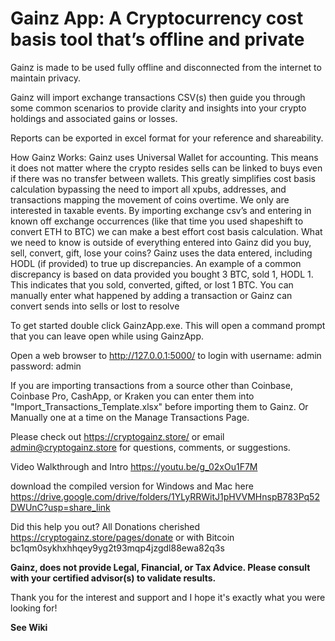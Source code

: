 # Gainz App: A Cryptocurrency cost basis tool that’s offline and private

Gainz is made to be used fully offline and disconnected from the internet to maintain privacy.

Gainz will import exchange transactions CSV(s) then guide you through some common scenarios to provide clarity and insights into your crypto holdings and associated gains or losses.

Reports can be exported in excel format for your reference and shareability.

How Gainz Works:
Gainz uses Universal Wallet for accounting. This means it does not matter where the crypto resides sells can be linked to buys even if there was no transfer between wallets. This greatly simplifies cost basis calculation bypassing the need to import all xpubs, addresses, and transactions mapping the movement of coins overtime. We only are interested in taxable events. By importing exchange csv’s and entering in known off exchange occurrences (like that time you used shapeshift to convert ETH to BTC) we can make a best effort cost basis calculation. What we need to know is outside of everything entered into Gainz did you buy, sell, convert, gift, lose your coins? Gainz uses the data entered, including HODL (if provided) to true up discrepancies. An example of a common discrepancy is based on data provided you bought 3 BTC, sold 1, HODL 1. This indicates that you sold, converted, gifted, or lost 1 BTC. You can manually enter what happened by adding a transaction or Gainz can convert sends into sells or lost to resolve


To get started double click GainzApp.exe. This will open a command prompt that you can leave open while using GainzApp. 

Open a web browser to http://127.0.0.1:5000/ to login with username: admin password: admin

If you are importing transactions from a source other than Coinbase, Coinbase Pro, CashApp, or Kraken you can enter them into "Import_Transactions_Template.xlsx" before importing them to Gainz. 
Or 
Manually one at a time on the Manage Transactions Page. 

Please check out https://cryptogainz.store/ or email admin@cryptogainz.store for questions, comments, or suggestions.

Video Walkthrough and Intro https://youtu.be/g_02xOu1F7M

download the compiled version for Windows and Mac here https://drive.google.com/drive/folders/1YLyRRWitJ1pHVVMHnspB783Pq52DWUnC?usp=share_link

Did this help you out? All Donations cherished https://cryptogainz.store/pages/donate or with Bitcoin bc1qm0sykhxhhqey9yg2t93mqp4jzgdl88ewa82q3s

**Gainz, does not provide Legal, Financial, or Tax Advice. Please consult with your certified advisor(s) to validate results.**

Thank you for the interest and support and I hope it's exactly what you were looking for!

**See Wiki**

